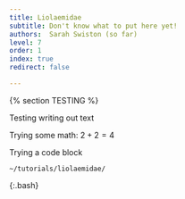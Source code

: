 ```yaml
---
title: Liolaemidae
subtitle: Don't know what to put here yet!
authors:  Sarah Swiston (so far)
level: 7
order: 1
index: true
redirect: false

---
```


{% section TESTING %}

Testing writing out text

Trying some math: $2+2=4$

Trying a code block

```
~/tutorials/liolaemidae/
```
{:.bash}
